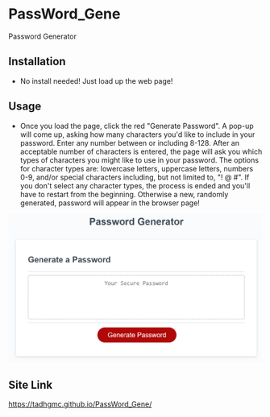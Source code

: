 # PassWord_Gene
Password Generator

## Installation
- No install needed! Just load up the web page!

## Usage
- Once you load the page, click the red "Generate Password". A pop-up will come up, asking how many characters you'd like to include in your password. Enter any number between or including 8-128. After an acceptable number of characters is entered, the page will ask you which types of characters you might like to use in your password. The options for character types are: lowercase letters, uppercase letters, numbers 0-9, and/or special characters including, but not limited to, "! @ #". If you don't select any character types, the process is ended and you'll have to restart from the beginning. Otherwise a new, randomly generated, password will appear in the browser page!

![ScreenShot](/Develop/screenshot.png)

## Site Link
https://tadhgmc.github.io/PassWord_Gene/